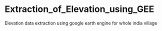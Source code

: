# Extraction_of_Elevation_using_GEE
Elevation data extraction using google earth engine for whole india village
